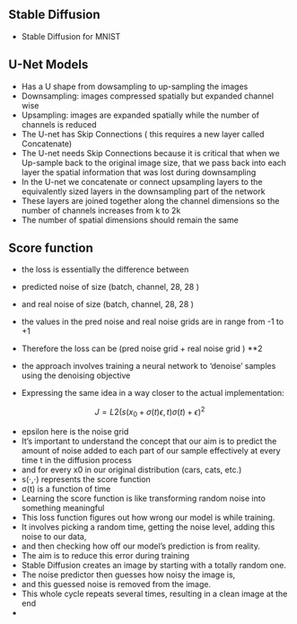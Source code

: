 ## Stable Diffusion

* Stable Diffusion for MNIST

## U-Net Models

* Has a U shape from dowsampling to up-sampling the images
* Downsampling: images compressed spatially but expanded channel wise
* Upsampling: images are expanded spatially while the number of channels is reduced
* The U-net has Skip Connections ( this requires a new layer called Concatenate)
* The U-net needs Skip Connections because it is critical that when we Up-sample back to the original image size, that we pass back into each layer the spatial information that was lost during downsampling
* In the U-net we concatenate or connect upsampling layers to the equivalently sized layers in the downsampling part of the network
* These layers are joined together along the channel dimensions so the number of channels increases from k to 2k
* The number of spatial dimensions should remain the same

## Score function

* the loss is essentially the difference between
* predicted noise of size (batch, channel, 28, 28 )
* and real noise of size (batch, channel, 28, 28 )
* the values in the pred noise and real noise grids are in range from -1 to +1
* Therefore the loss can be (pred noise grid  + real noise grid ) **2
  
* the approach involves training a neural network to ‘denoise’ samples using the denoising objective


* Expressing the same idea in a way closer to the actual implementation:

$$
  J =   L2(  s( x_{ 0 }  + \sigma(t) \epsilon, t )  \sigma(t) + \epsilon )^2
$$

* epsilon here is the noise grid
* It’s important to understand the concept that our aim is to predict the amount of noise added to each part of our sample effectively at every time t in the diffusion process
*  and for every x0​ in our original distribution (cars, cats, etc.)
* s(⋅,⋅) represents the score function
* σ(t) is a function of time
* Learning the score function is like transforming random noise into something meaningful
* This loss function figures out how wrong our model is while training.
* It involves picking a random time, getting the noise level, adding this noise to our data,
* and then checking how off our model’s prediction is from reality.
* The aim is to reduce this error during training
* Stable Diffusion creates an image by starting with a totally random one.
* The noise predictor then guesses how noisy the image is,
* and this guessed noise is removed from the image.
* This whole cycle repeats several times, resulting in a clean image at the end
* 
